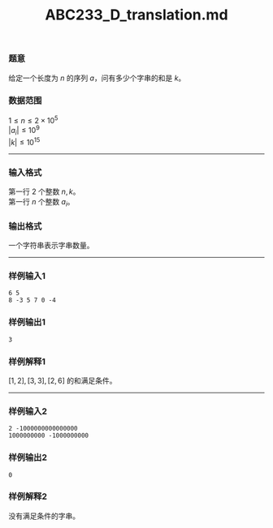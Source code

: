 ﻿---
title: "ABC233_D_translation.md"
tags: []
author: ""
created: ""
---

### 题意 
给定一个长度为 $n$ 的序列 $a$，问有多少个字串的和是 $k$。
### 数据范围
$1\le n\le2\times10^5$  
$|a_i|\le10^9$  
$|k|\le10^{15}$

---
### 输入格式
第一行 $2$ 个整数 $n,k$。  
第一行 $n$ 个整数 $a_i$。  
### 输出格式
一个字符串表示字串数量。

---
### 样例输入1
```
6 5
8 -3 5 7 0 -4
```
### 样例输出1
```
3
```
### 样例解释1
$[1,2],[3,3],[2,6]$ 的和满足条件。

---
### 样例输入2
```
2 -1000000000000000
1000000000 -1000000000
```
### 样例输出2
```
0
```
### 样例解释2
没有满足条件的字串。

